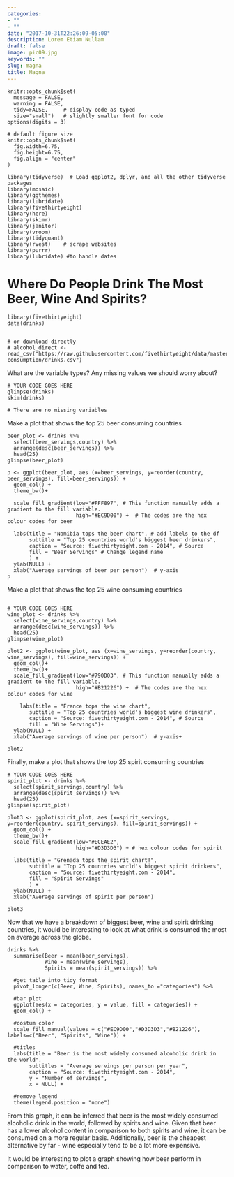 ```yaml
---
categories:
- ""
- ""
date: "2017-10-31T22:26:09-05:00"
description: Lorem Etiam Nullam
draft: false
image: pic09.jpg
keywords: ""
slug: magna
title: Magna
---
```

```{r, setup, echo=FALSE}
knitr::opts_chunk$set(
  message = FALSE, 
  warning = FALSE, 
  tidy=FALSE,     # display code as typed
  size="small")   # slightly smaller font for code
options(digits = 3)

# default figure size
knitr::opts_chunk$set(
  fig.width=6.75, 
  fig.height=6.75,
  fig.align = "center"
)
```


```{r load-libraries, warning=FALSE, message=FALSE, echo=FALSE}
library(tidyverse)  # Load ggplot2, dplyr, and all the other tidyverse packages
library(mosaic)
library(ggthemes)
library(lubridate)
library(fivethirtyeight)
library(here)
library(skimr)
library(janitor)
library(vroom)
library(tidyquant)
library(rvest)    # scrape websites
library(purrr)  
library(lubridate) #to handle dates
```



# Where Do People Drink The Most Beer, Wine And Spirits?

```{r, load_alcohol_data}
library(fivethirtyeight)
data(drinks)


# or download directly
# alcohol_direct <- read_csv("https://raw.githubusercontent.com/fivethirtyeight/data/master/alcohol-consumption/drinks.csv")

```


What are the variable types? Any missing values we should worry about? 

```{r glimpse_skim_data}
# YOUR CODE GOES HERE
glimpse(drinks)
skim(drinks)

# There are no missing variables
```


Make a plot that shows the top 25 beer consuming countries

```{r beer_plot}
beer_plot <- drinks %>%
  select(beer_servings,country) %>%
  arrange(desc(beer_servings)) %>%
  head(25)
glimpse(beer_plot)

p <- ggplot(beer_plot, aes (x=beer_servings, y=reorder(country, beer_servings), fill=beer_servings)) + 
  geom_col() + 
  theme_bw()+
  
  scale_fill_gradient(low="#FFF897", # This function manually adds a gradient to the fill variable.
                      high="#EC9D00") +  # The codes are the hex colour codes for beer
  
  labs(title = "Namibia tops the beer chart", # add labels to the df
       subtitle = "Top 25 countries world's biggest beer drinkers",
       caption = "Source: fivethirtyeight.com - 2014", # Source
       fill = "Beer Servings" # Change legend name
       ) +
  ylab(NULL) +
  xlab("Average servings of beer per person")  # y-axis
p
```


Make a plot that shows the top 25 wine consuming countries

```{r wine_plot}

# YOUR CODE GOES HERE
wine_plot <- drinks %>%
  select(wine_servings,country) %>%
  arrange(desc(wine_servings)) %>%
  head(25)
glimpse(wine_plot)

plot2 <- ggplot(wine_plot, aes (x=wine_servings, y=reorder(country, wine_servings), fill=wine_servings)) + 
  geom_col()+
  theme_bw()+
  scale_fill_gradient(low="#790D03", # This function manually adds a gradient to the fill variable.
                      high="#B21226") +  # The codes are the hex colour codes for wine
  
    labs(title = "France tops the wine chart",
       subtitle = "Top 25 countries world's biggest wine drinkers",
       caption = "Source: fivethirtyeight.com - 2014", # Source
       fill = "Wine Servings")+
  ylab(NULL) +
  xlab("Average servings of wine per person")  # y-axis+

plot2

```

Finally, make a plot that shows the top 25 spirit consuming countries
```{r spirit_plot}
# YOUR CODE GOES HERE
spirit_plot <- drinks %>%
  select(spirit_servings,country) %>%
  arrange(desc(spirit_servings)) %>%
  head(25)
glimpse(spirit_plot)

plot3 <- ggplot(spirit_plot, aes (x=spirit_servings, y=reorder(country, spirit_servings), fill=spirit_servings)) + 
  geom_col() +
  theme_bw()+
  scale_fill_gradient(low="#ECEAE2",
                      high="#D3D3D3") + # hex colour codes for spirit
  
  labs(title = "Grenada tops the spirit chart!", 
       subtitle = "Top 25 countries world's biggest spirit drinkers",
       caption = "Source: fivethirtyeight.com - 2014",
       fill = "Spirit Servings"
       ) +
  ylab(NULL) +
  xlab("Average servings of spirit per person")

plot3
```




Now that we have a breakdown of biggest beer, wine and spirit drinking countries, it would be interesting to look at what drink is consumed the most on average across the globe.

```{r spirit_plot}
drinks %>% 
  summarise(Beer = mean(beer_servings), 
            Wine = mean(wine_servings),
            Spirits = mean(spirit_servings)) %>% 
  
  #get table into tidy format
  pivot_longer(c(Beer, Wine, Spirits), names_to ="categories") %>% 
  
  #bar plot
  ggplot(aes(x = categories, y = value, fill = categories)) +
  geom_col() + 
  
  #costum color
  scale_fill_manual(values = c("#EC9D00","#D3D3D3","#B21226"), labels=c("Beer", "Spirits", "Wine")) +
  
  #titles
  labs(title = "Beer is the most widely consumed alcoholic drink in the world",
       subtitles = "Average servings per person per year",
       caption = "Source: fivethirtyeight.com - 2014",
       y = "Number of servings",
       x = NULL) + 
  
  #remove legend
  theme(legend.position = "none")
````
From this graph, it can be inferred  that beer is the most widely consumed alcoholic drink in the world, followed by spirits and wine. Given that beer has a lower alcohol content in comparison to both spirits and wine,  it can be consumed on a more regular basis. Additionally, beer is the cheapest alternative by far - wine especially tend to be a lot more expensive.

It would be interesting to plot a graph showing how beer perform in comparison to water, coffe and tea.
